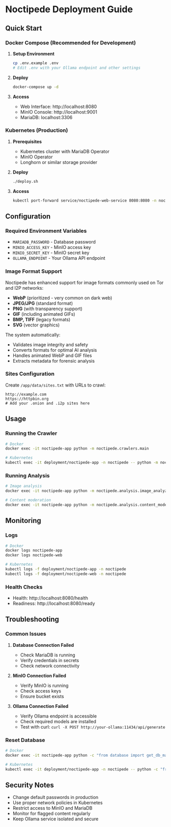 # Noctipede Deployment Guide

## Quick Start

### Docker Compose (Recommended for Development)

1. **Setup Environment**
   ```bash
   cp .env.example .env
   # Edit .env with your Ollama endpoint and other settings
   ```

2. **Deploy**
   ```bash
   docker-compose up -d
   ```

3. **Access**
   - Web Interface: http://localhost:8080
   - MinIO Console: http://localhost:9001
   - MariaDB: localhost:3306

### Kubernetes (Production)

1. **Prerequisites**
   - Kubernetes cluster with MariaDB Operator
   - MinIO Operator
   - Longhorn or similar storage provider

2. **Deploy**
   ```bash
   ./deploy.sh
   ```

3. **Access**
   ```bash
   kubectl port-forward service/noctipede-web-service 8080:8080 -n noctipede
   ```

## Configuration

### Required Environment Variables

- `MARIADB_PASSWORD` - Database password
- `MINIO_ACCESS_KEY` - MinIO access key  
- `MINIO_SECRET_KEY` - MinIO secret key
- `OLLAMA_ENDPOINT` - Your Ollama API endpoint

### Image Format Support

Noctipede has enhanced support for image formats commonly used on Tor and I2P networks:

- **WebP** (prioritized - very common on dark web)
- **JPEG/JPG** (standard format)
- **PNG** (with transparency support)
- **GIF** (including animated GIFs)
- **BMP, TIFF** (legacy formats)
- **SVG** (vector graphics)

The system automatically:
- Validates image integrity and safety
- Converts formats for optimal AI analysis
- Handles animated WebP and GIF files
- Extracts metadata for forensic analysis

### Sites Configuration

Create `/app/data/sites.txt` with URLs to crawl:
```
http://example.com
https://httpbin.org
# Add your .onion and .i2p sites here
```

## Usage

### Running the Crawler
```bash
# Docker
docker exec -it noctipede-app python -m noctipede.crawlers.main

# Kubernetes  
kubectl exec -it deployment/noctipede-app -n noctipede -- python -m noctipede.crawlers.main
```

### Running Analysis
```bash
# Image analysis
docker exec -it noctipede-app python -m noctipede.analysis.image_analyzer

# Content moderation
docker exec -it noctipede-app python -m noctipede.analysis.content_moderator
```

## Monitoring

### Logs
```bash
# Docker
docker logs noctipede-app
docker logs noctipede-web

# Kubernetes
kubectl logs -f deployment/noctipede-app -n noctipede
kubectl logs -f deployment/noctipede-web -n noctipede
```

### Health Checks
- Health: http://localhost:8080/health
- Readiness: http://localhost:8080/ready

## Troubleshooting

### Common Issues

1. **Database Connection Failed**
   - Check MariaDB is running
   - Verify credentials in secrets
   - Check network connectivity

2. **MinIO Connection Failed**
   - Verify MinIO is running
   - Check access keys
   - Ensure bucket exists

3. **Ollama Connection Failed**
   - Verify Ollama endpoint is accessible
   - Check required models are installed
   - Test with curl: `curl -X POST http://your-ollama:11434/api/generate`

### Reset Database
```bash
# Docker
docker exec -it noctipede-app python -c "from database import get_db_manager; get_db_manager().create_tables()"

# Kubernetes
kubectl exec -it deployment/noctipede-app -n noctipede -- python -c "from database import get_db_manager; get_db_manager().create_tables()"
```

## Security Notes

- Change default passwords in production
- Use proper network policies in Kubernetes
- Restrict access to MinIO and MariaDB
- Monitor for flagged content regularly
- Keep Ollama service isolated and secure
